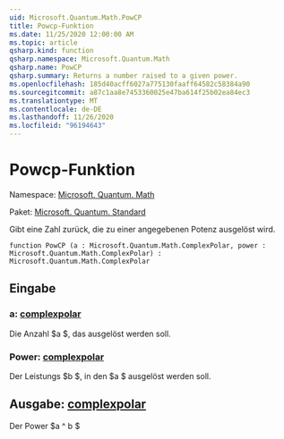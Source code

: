 ```yaml
---
uid: Microsoft.Quantum.Math.PowCP
title: Powcp-Funktion
ms.date: 11/25/2020 12:00:00 AM
ms.topic: article
qsharp.kind: function
qsharp.namespace: Microsoft.Quantum.Math
qsharp.name: PowCP
qsharp.summary: Returns a number raised to a given power.
ms.openlocfilehash: 185d40acff6027a775130faaff64582c58384a90
ms.sourcegitcommit: a87c1aa8e7453360025e47ba614f25b02ea84ec3
ms.translationtype: MT
ms.contentlocale: de-DE
ms.lasthandoff: 11/26/2020
ms.locfileid: "96194643"
---
```

# <a name="powcp-function"></a>Powcp-Funktion

Namespace: [Microsoft. Quantum. Math](xref:Microsoft.Quantum.Math)

Paket: [Microsoft. Quantum. Standard](https://nuget.org/packages/Microsoft.Quantum.Standard)


Gibt eine Zahl zurück, die zu einer angegebenen Potenz ausgelöst wird.

```qsharp
function PowCP (a : Microsoft.Quantum.Math.ComplexPolar, power : Microsoft.Quantum.Math.ComplexPolar) : Microsoft.Quantum.Math.ComplexPolar
```


## <a name="input"></a>Eingabe

### <a name="a--complexpolar"></a>a: [complexpolar](xref:Microsoft.Quantum.Math.ComplexPolar)

Die Anzahl $a $, das ausgelöst werden soll.


### <a name="power--complexpolar"></a>Power: [complexpolar](xref:Microsoft.Quantum.Math.ComplexPolar)

Der Leistungs $b $, in den $a $ ausgelöst werden soll.



## <a name="output--complexpolar"></a>Ausgabe: [complexpolar](xref:Microsoft.Quantum.Math.ComplexPolar)

Der Power $a ^ b $